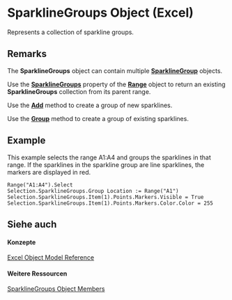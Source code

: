 
# SparklineGroups Object (Excel)

Represents a collection of sparkline groups.


## Remarks

The  **SparklineGroups** object can contain multiple **[SparklineGroup](cc694d97-a3d3-3473-2e37-0ede67b97680.md)** objects.

Use the  **[SparklineGroups](66c6ef19-08a0-91e8-6fef-e827b80d5e62.md)** property of the **[Range](b8207778-0dcc-4570-1234-f130532cc8cd.md)** object to return an existing **SparklineGroups** collection from its parent range.

Use the  **[Add](ae41a572-c073-5251-b2c1-884e832e8ae5.md)** method to create a group of new sparklines.

Use the  **[Group](a5e01669-1922-4b26-158d-3c3aa70a101a.md)** method to create a group of existing sparklines.


## Example

This example selects the range A1:A4 and groups the sparklines in that range. If the sparklines in the sparkline group are line sparklines, the markers are displayed in red.


```
Range("A1:A4").Select 
Selection.SparklineGroups.Group Location := Range("A1") 
Selection.SparklineGroups.Item(1).Points.Markers.Visible = True 
Selection.SparklineGroups.Item(1).Points.Markers.Color.Color = 255
```


## Siehe auch


#### Konzepte


[Excel Object Model Reference](11ea8598-8a20-92d5-f98b-0da04263bf2c.md)
#### Weitere Ressourcen


[SparklineGroups Object Members](http://msdn.microsoft.com/library/8737796e-c3dc-4304-0835-c04712a712a5%28Office.15%29.aspx)